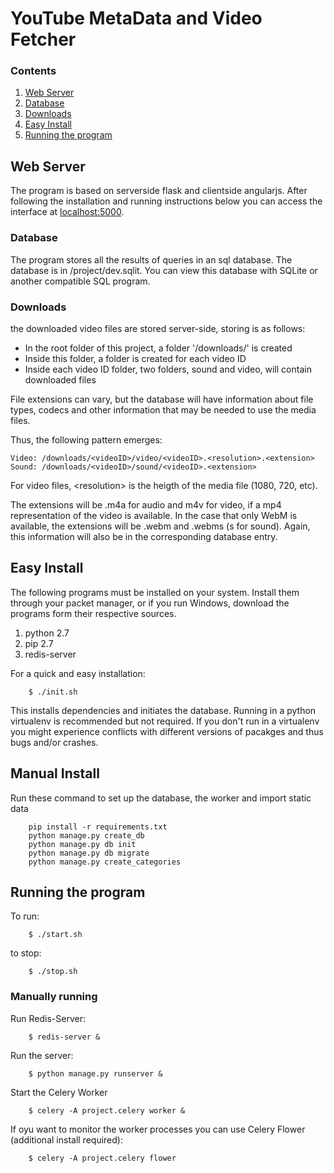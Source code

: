 # YouTube MetaData and Video Fetcher

### Contents

1. [Web Server](#web-server)
2. [Database](#database)
3. [Downloads](#downloads)
4. [Easy Install](#easy-install)
5. [Running the program](#running-the-program)

## Web Server

The program is based on serverside flask and clientside angularjs. After following the installation and running instructions below you can access the interface at [localhost:5000](http://localhost:5000).

### Database

The program stores all the results of queries in an sql database. The database is in /project/dev.sqlit. You can view this database with SQLite or another compatible SQL program.

### Downloads

the downloaded video files are stored server-side, storing is as follows:

* In the root folder of this project, a folder '/downloads/' is created
* Inside this folder, a folder is created for each video ID
* Inside each video ID folder, two folders, sound and video, will contain downloaded files

File extensions can vary, but the database will have information about file types, codecs and other information that may be needed to use the media files.

Thus, the following pattern emerges:

    Video: /downloads/<videoID>/video/<videoID>.<resolution>.<extension>
    Sound: /downloads/<videoID>/sound/<videoID>.<extension>

For video files, \<resolution\> is the heigth of the media file (1080, 720, etc).

The extensions will be .m4a for audio and m4v for video, if a mp4 representation of the video is available. In the case that only WebM is available, the extensions will be .webm and .webms (s for sound). Again, this information will also be in the corresponding database entry.

## Easy Install

The following programs must be installed on your system. Install them through your packet manager, or if you run Windows, download the programs form their respective sources.

1. python 2.7
2. pip 2.7
3. redis-server

For a quick and easy installation:

		$ ./init.sh

This installs dependencies and initiates the database. Running in a python virtualenv is recommended but not required. If you don't run in a virtualenv you might experience conflicts with different versions of pacakges and thus bugs and/or crashes.

## Manual Install

Run these command to set up the database, the worker and import static data

		pip install -r requirements.txt
		python manage.py create_db
		python manage.py db init
		python manage.py db migrate
		python manage.py create_categories

## Running the program

To run:

        $ ./start.sh

to stop:

        $ ./stop.sh

### Manually running

Run Redis-Server:

		$ redis-server &

Run the server:

		$ python manage.py runserver &

Start the Celery Worker

		$ celery -A project.celery worker &

If oyu want to monitor the worker processes you can use Celery Flower (additional install required):

		$ celery -A project.celery flower


